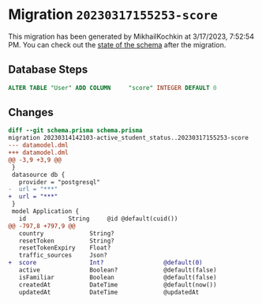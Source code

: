 # Migration `20230317155253-score`

This migration has been generated by MikhailKochkin at 3/17/2023, 7:52:54 PM.
You can check out the [state of the schema](./schema.prisma) after the migration.

## Database Steps

```sql
ALTER TABLE "User" ADD COLUMN     "score" INTEGER DEFAULT 0
```

## Changes

```diff
diff --git schema.prisma schema.prisma
migration 20230314142103-active_student_status..20230317155253-score
--- datamodel.dml
+++ datamodel.dml
@@ -3,9 +3,9 @@
 }
 datasource db {
   provider = "postgresql"
-  url = "***"
+  url = "***"
 }
 model Application {
   id            String     @id @default(cuid())
@@ -797,8 +797,9 @@
   country             String?
   resetToken          String?
   resetTokenExpiry    Float?
   traffic_sources     Json?
+  score               Int?                 @default(0)
   active              Boolean?             @default(false)
   isFamiliar          Boolean              @default(false)
   createdAt           DateTime             @default(now())
   updatedAt           DateTime             @updatedAt
```


